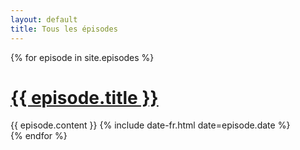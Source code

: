 ```yaml
---
layout: default
title: Tous les épisodes
---
```


<div class="posts">
  {% for episode in site.episodes %}
  <div class="post">
    <h1 class="post-title">
      <a href="{{ episode.url }}">
        {{ episode.title }}
      </a>
    </h1>
    {{ episode.content }}
    <span class="post-date">{% include date-fr.html date=episode.date %}</span>
  </div>
  {% endfor %}
</div>
